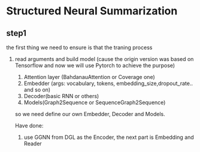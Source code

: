 # Structured Neural Summarization

<!-- ## Use GCN or GRN -->
## step1

the first thing we need to ensure is that the traning process
1. read arguments and build model (cause the origin version was based on Tensorflow and now we will use Pytorch to achieve the purpose)
    1. Attention layer (BahdanauAttention or Coverage one)
    2. Embedder (args: vocabulary, tokens, embedding_size,dropout_rate.. and so on)
    3. Decoder(basic RNN or others)
    4. Models(Graph2Sequence or SequenceGraph2Sequence)

    so we need define our own Embedder, Decoder and Models.

    Have done:
    1. use GGNN from DGL as the Encoder, the next part is Embedding and Reader

